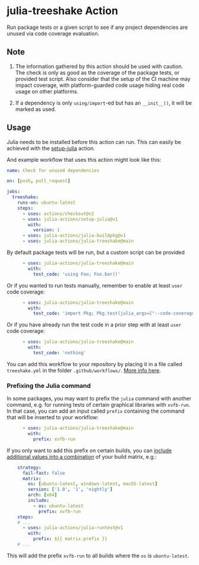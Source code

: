 # julia-treeshake Action

Run package tests or a given script to see if any project dependencies are unused via code coverage evaluation.

## Note

1) The information gathered by this action should be used with caution. The check is only as good as
the coverage of the package tests, or provided test script. Also consider that the setup of the CI
machine may impact coverage, with platform-guarded code usage hiding real code usage on other platforms.

2) If a dependency is only `using/import`-ed but has an `__init__()`, it will be marked as used.

## Usage

Julia needs to be installed before this action can run. This can easily be achieved with the [setup-julia](https://github.com/marketplace/actions/setup-julia-environment) action.

And example workflow that uses this action might look like this:

```yaml
name: Check for unused dependencies

on: [push, pull_request]

jobs:
  treeshake:
    runs-on: ubuntu-latest
    steps:
      - uses: actions/checkout@v2
      - uses: julia-actions/setup-julia@v1
        with:
          version: 1
      - uses: julia-actions/julia-buildpkg@v1
      - uses: julia-actions/julia-treeshake@main
```

By default package tests will be run, but a custom script can be provided

```yaml
      - uses: julia-actions/julia-treeshake@main
        with:
          test_code: 'using Foo; Foo.bar()'
```

Or if you wanted to run tests manually, remember to enable at least `user` code coverage:
```yaml
      - uses: julia-actions/julia-treeshake@main
        with:
          test_code: 'import Pkg; Pkg.test(julia_args=["--code-coverage=user"])'
```

Or if you have already run the test code in a prior step with at least `user` code coverage:
```yaml
      - uses: julia-actions/julia-treeshake@main
        with:
          test_code: 'nothing'
```

You can add this workflow to your repository by placing it in a file called `treeshake.yml` in the folder `.github/workflows/`. [More info here](https://docs.github.com/en/actions/reference/workflow-syntax-for-github-actions).

### Prefixing the Julia command

In some packages, you may want to prefix the `julia` command with another command, e.g. for running tests of certain graphical libraries with `xvfb-run`.
In that case, you can add an input called `prefix` containing the command that will be inserted to your workflow:

```yaml
      - uses: julia-actions/julia-treeshake@main
        with:
          prefix: xvfb-run
```

If you only want to add this prefix on certain builds, you can [include additional values into a combination](https://docs.github.com/en/free-pro-team@latest/actions/reference/workflow-syntax-for-github-actions#example-including-additional-values-into-combinations) of your build matrix, e.g.:

```yaml
    strategy:
      fail-fast: false
      matrix:
        os: [ubuntu-latest, windows-latest, macOS-latest]
        version: ['1.0', '1', 'nightly']
        arch: [x64]
        include:
          - os: ubuntu-latest
            prefix: xvfb-run
    steps:
    # ...
      - uses: julia-actions/julia-runtest@v1
        with:
          prefix: ${{ matrix.prefix }}
    # ...
```

This will add the prefix `xvfb-run` to all builds where the `os` is `ubuntu-latest`.
